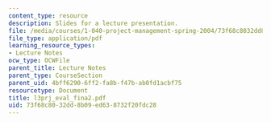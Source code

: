 ```yaml
---
content_type: resource
description: Slides for a lecture presentation.
file: /media/courses/1-040-project-management-spring-2004/73f68c8032dd8b09ed638732f20fdc28_l3prj_eval_fina2.pdf
file_type: application/pdf
learning_resource_types:
- Lecture Notes
ocw_type: OCWFile
parent_title: Lecture Notes
parent_type: CourseSection
parent_uid: 4bff6290-6ff2-fa8b-f47b-ab0fd1acbf75
resourcetype: Document
title: l3prj_eval_fina2.pdf
uid: 73f68c80-32dd-8b09-ed63-8732f20fdc28
---
```

